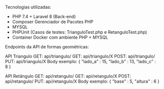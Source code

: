 Tecnologias utilizadas:
* PHP 7.4 + Laravel 8 (Back-end)
* Composer Gerenciador de Pacotes PHP
* MYSQL
* PHPUnit (Casos de testes: TrianguloTest.php e RetanguloTest.php)
* Container Docker com ambiente PHP + MYSQL


Endpoints da API de formas geométricas:


API Triangulo
GET: api/triangulo/
GET: api/triangulo/X
POST: api/triangulo/
PUT: api/triangulo/X
Body exemplo:
{ "lado_a" : 15, "lado_b" : 13, "lado_c" : 8 }

API Retângulo
GET: api/retangulo/
GET: api/retangulo/X
POST: api/retangulo/
PUT: api/retangulo/X
Body exemplo:
{ "base" : 5, "altura" : 6 }
